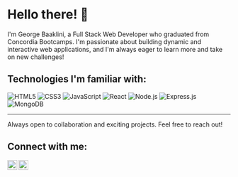 # Hello there! 👋

I'm George Baaklini, a Full Stack Web Developer who graduated from Concordia Bootcamps. I'm passionate about building dynamic and interactive web applications, and I'm always eager to learn more and take on new challenges!

## Technologies I'm familiar with:

<p>
  <img alt="HTML5" src="https://img.shields.io/badge/HTML5-%23E34F26.svg?style=for-the-badge&logo=html5&logoColor=white" />
  <img alt="CSS3" src="https://img.shields.io/badge/CSS3-%231572B6.svg?style=for-the-badge&logo=css3&logoColor=white" />
  <img alt="JavaScript" src="https://img.shields.io/badge/JavaScript-%23F7DF1E.svg?style=for-the-badge&logo=javascript&logoColor=black" />
  <img alt="React" src="https://img.shields.io/badge/React-%2320232a.svg?style=for-the-badge&logo=react&logoColor=%2361DAFB" />
  <img alt="Node.js" src="https://img.shields.io/badge/Node.js-%23339933.svg?&style=for-the-badge&logo=node-dot-js&logoColor=white" />
  <img alt="Express.js" src="https://img.shields.io/badge/Express.js-%23404d59.svg?style=for-the-badge" />
  <img alt="MongoDB" src="https://img.shields.io/badge/MongoDB-%234ea94b.svg?style=for-the-badge&logo=mongodb&logoColor=white" />
</p>

---

Always open to collaboration and exciting projects. Feel free to reach out!

## Connect with me:

[<img align="left" alt="George's LinkedIn" width="22px" src="https://raw.githubusercontent.com/simple-icons/simple-icons/develop/icons/linkedin.png" />][linkedin]
[<img align="left" alt="George's Website" width="22px" src="https://raw.githubusercontent.com/simple-icons/simple-icons/develop/icons/internetexplorer.png" />][website]

[linkedin]: https://linkedin.com/in/georgebaaklini-dev
[website]: https://georgebaaklini.com




